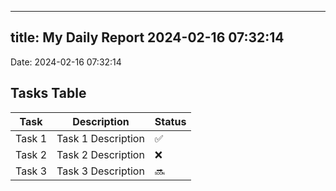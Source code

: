 
---
title: My Daily Report 2024-02-16 07:32:14
---

Date: 2024-02-16 07:32:14

## Tasks Table

| Task | Description | Status |
|------|-------------|--------|
| Task 1 | Task 1 Description | ✅ |
| Task 2 | Task 2 Description | ❌ |
| Task 3 | Task 3 Description | 🔜 |

